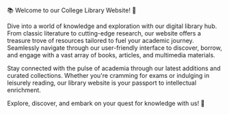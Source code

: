 📚 Welcome to our College Library Website! 🌟

Dive into a world of knowledge and exploration with our digital library hub. From classic literature to cutting-edge research, our website offers a treasure trove of resources tailored to fuel your academic journey. Seamlessly navigate through our user-friendly interface to discover, borrow, and engage with a vast array of books, articles, and multimedia materials.

Stay connected with the pulse of academia through our latest additions and curated collections. Whether you're cramming for exams or indulging in leisurely reading, our library website is your passport to intellectual enrichment.

Explore, discover, and embark on your quest for knowledge with us! 🚀

